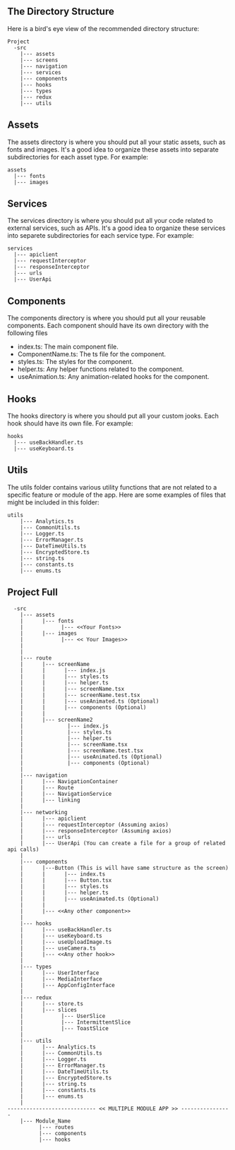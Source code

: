 ## The Directory Structure
Here is a bird's eye view of the recommended directory structure:

```
Project
  -src
    |--- assets
    |--- screens
    |--- navigation
    |--- services
    |--- components
    |--- hooks
    |--- types
    |--- redux
    |--- utils
```

## Assets
The assets directory is where you should put all your static assets, such as fonts and images. It's a good idea to organize these assets into separate subdirectories for each asset type. For example:

```
assets
  |--- fonts
  |--- images
```

## Services
The services directory is where you should put all your code related to external services, such as APIs. It's a good idea to organize these services into separete subdirectories for each service type. For example:
```
services
  |--- apiclient
  |--- requestInterceptor
  |--- responseInterceptor
  |--- urls
  |--- UserApi
```
## Components
The components directory is where you should put all your reusable components. Each component should have its own directory with the following files
* index.ts: The main component file.
* ComponentName.ts: The ts file for the component.
* styles.ts: The styles for the component.
* helper.ts: Any helper functions related to the component.
* useAnimation.ts: Any animation-related hooks for the component.
  
## Hooks
The hooks directory is where you should put all your custom jooks.
Each hook should have its own file. For example:

```
hooks
  |--- useBackHandler.ts
  |--- useKeyboard.ts
```

## Utils
The utils folder contains various utility functions that are not related to a specific feature or module of the app. Here are some examples of files that might be included in this folder:
```
utils
    |--- Analytics.ts
    |--- CommonUtils.ts
    |--- Logger.ts
    |--- ErrorManager.ts
    |--- DateTimeUtils.ts
    |--- EncryptedStore.ts
    |--- string.ts
    |--- constants.ts
    |--- enums.ts
```

## Project Full
```
  -src
    |--- assets
    |      |--- fonts
    |            |--- <<Your Fonts>>
    |      |--- images
    |            |--- << Your Images>>
    |
    |
    |--- route
    |      |--- screenName
    |      |      |--- index.js
    |      |      |--- styles.ts
    |      |      |--- helper.ts
    |      |      |--- screenName.tsx
    |      |      |--- screenName.test.tsx
    |      |      |--- useAnimated.ts (Optional)
    |      |      |--- components (Optional)
    |      |
    |      |--- screenName2
    |              |--- index.js
    |              |--- styles.ts
    |              |--- helper.ts
    |              |--- screenName.tsx
    |              |--- screenName.test.tsx
    |              |--- useAnimated.ts (Optional)
    |              |--- components (Optional)
    |  
    |--- navigation
    |      |--- NavigationContainer
    |      |--- Route
    |      |--- NavigationService
    |      |--- linking
    |
    |--- networking
    |      |--- apiclient
    |      |--- requestInterceptor (Assuming axios)
    |      |--- responseInterceptor (Assuming axios)
    |      |--- urls
    |      |--- UserApi (You can create a file for a group of related api calls)
    |
    |--- components
    |      |---Button (This is will have same structure as the screen)
    |      |      |--- index.ts
    |      |      |--- Button.tsx
    |      |      |--- styles.ts
    |      |      |--- helper.ts
    |      |      |--- useAnimated.ts (Optional)
    |      |
    |      |--- <<Any other component>>
    |
    |--- hooks
    |      |--- useBackHandler.ts
    |      |--- useKeyboard.ts
    |      |--- useUploadImage.ts
    |      |--- useCamera.ts
    |      |--- <<Any other hook>>
    |
    |--- types 
    |      |--- UserInterface
    |      |--- MediaInterface
    |      |--- AppConfigInterface
    |
    |--- redux
    |      |--- store.ts
    |      |--- slices
    |            |--- UserSlice
    |            |--- IntermittentSlice
    |            |--- ToastSlice
    |
    |--- utils
    |      |--- Analytics.ts
    |      |--- CommonUtils.ts
    |      |--- Logger.ts
    |      |--- ErrorManager.ts
    |      |--- DateTimeUtils.ts
    |      |--- EncryptedStore.ts
    |      |--- string.ts
    |      |--- constants.ts
    |      |--- enums.ts
    |     
---------------------------- << MULTIPLE MODULE APP >> ----------------
    |--- Module_Name
          |--- routes
          |--- components
          |--- hooks
```
